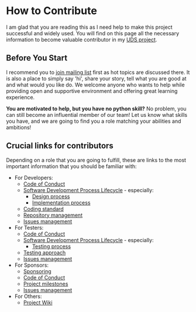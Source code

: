 # How to Contribute
I am glad that you are reading this as I need help to make this project successful and widely used. 
You will find on this page all the necessary information to become valuable contributor in my [UDS project](https://github.com/mdabrowski1990/uds).


## Before You Start
I recommend you to [join mailing list](https://groups.google.com/g/uds-package-development/about) first as hot topics are discussed there.
It is also a place to simply say 'hi', share your story, tell what you are good at and what would you like do.
We welcome anyone who wants to help while providing open and supportive environment and offering great learning experience.

**You are motivated to help, but you have no python skill?** No problem, you can still become an influential member of our team! 
Let us know what skills you have, and we are going to find you a role matching your abilities and ambitions!


## Crucial links for contributors
Depending on a role that you are going to fulfill, these are links to the most important information that you should be familiar with:
- For Developers:
  - [Code of Conduct](https://github.com/mdabrowski1990/uds/blob/main/CODE_OF_CONDUCT.md)
  - [Software Development Process Lifecycle](https://github.com/mdabrowski1990/uds/wiki/Software-Development-Life-Cycle) - especially:
    - [Design process](https://github.com/mdabrowski1990/uds/wiki/Software-Development-Life-Cycle#design)
    - [Implementation process](https://github.com/mdabrowski1990/uds/wiki/Software-Development-Life-Cycle#implementation)
  - [Coding standard](https://github.com/mdabrowski1990/uds/wiki/Coding-Standard)
  - [Repository management](https://github.com/mdabrowski1990/uds/wiki/Repository-management)
  - [Issues management](https://github.com/mdabrowski1990/uds/wiki/Issues-management)
- For Testers:
  - [Code of Conduct](https://github.com/mdabrowski1990/uds/blob/main/CODE_OF_CONDUCT.md)
  - [Software Development Process Lifecycle](https://github.com/mdabrowski1990/uds/wiki/Software-Development-Life-Cycle) - especially:
    - [Testing process](https://github.com/mdabrowski1990/uds/wiki/Software-Development-Life-Cycle#testing)
  - [Testing approach](https://github.com/mdabrowski1990/uds/wiki/Testing)
  - [Issues management](https://github.com/mdabrowski1990/uds/wiki/Issues-management)
- For Sponsors:
  - [Sponsoring](https://github.com/mdabrowski1990/uds/wiki/Sponsoring)
  - [Code of Conduct](https://github.com/mdabrowski1990/uds/blob/main/CODE_OF_CONDUCT.md)
  - [Project milestones](https://github.com/mdabrowski1990/uds/milestones)
  - [Issues management](https://github.com/mdabrowski1990/uds/wiki/Issues-management)
- For Others:
  - [Project Wiki](https://github.com/mdabrowski1990/uds/wiki)
